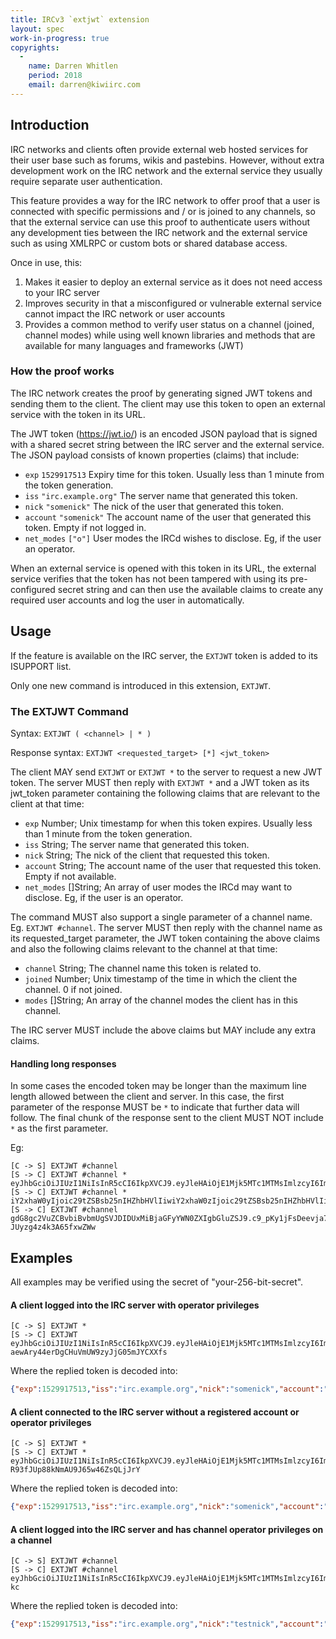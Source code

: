 ```yaml
---
title: IRCv3 `extjwt` extension
layout: spec
work-in-progress: true
copyrights:
  -
    name: Darren Whitlen
    period: 2018
    email: darren@kiwiirc.com
---
```

## Introduction

IRC networks and clients often provide external web hosted services for their user base such as forums, wikis and pastebins. However, without extra development work on the IRC network and the external service they usually require separate user authentication.

This feature provides a way for the IRC network to offer proof that a user is connected with specific permissions and / or is joined to any channels, so that the external service can use this proof to authenticate users without any development ties between the IRC network and the external service such as using XMLRPC or custom bots or shared database access.

Once in use, this:
1. Makes it easier to deploy an external service as it does not need access to your IRC server
2. Improves security in that a misconfigured or vulnerable external service cannot impact the IRC network or user accounts
3. Provides a common method to verify user status on a channel (joined, channel modes) while using well known libraries and methods that are available for many languages and frameworks (JWT)

### How the proof works

The IRC network creates the proof by generating signed JWT tokens and sending them to the client. The client may use this token to open an external service with the token in its URL.

The JWT token (https://jwt.io/) is an encoded JSON payload that is signed with a shared secret string between the IRC server and the external service. The JSON payload consists of known properties (claims) that include:
* `exp` `1529917513` Expiry time for this token. Usually less than 1 minute from the token generation.
* `iss` `"irc.example.org"` The server name that generated this token.
* `nick` `"somenick"` The nick of the user that generated this token.
* `account` `"somenick"` The account name of the user that generated this token. Empty if not logged in.
* `net_modes` `["o"]` User modes the IRCd wishes to disclose. Eg, if the user an operator.

When an external service is opened with this token in its URL, the external service verifies that the token has not been tampered with using its pre-configured secret string and can then use the available claims to create any required user accounts and log the user in automatically.

## Usage

If the feature is available on the IRC server, the `EXTJWT` token is added to its ISUPPORT list.

Only one new command is introduced in this extension, `EXTJWT`.

### The EXTJWT Command

Syntax: `EXTJWT ( <channel> | * )`

Response syntax: `EXTJWT <requested_target> [*] <jwt_token>`

The client MAY send `EXTJWT` or `EXTJWT *` to the server to request a new JWT token. The server MUST then reply with `EXTJWT *` and a JWT token as its jwt_token parameter containing the following claims that are relevant to the client at that time:

* `exp` Number; Unix timestamp for when this token expires. Usually less than 1 minute from the token generation.
* `iss` String; The server name that generated this token.
* `nick` String; The nick of the client that requested this token.
* `account` String; The account name of the user that requested this token. Empty if not available.
* `net_modes` []String; An array of user modes the IRCd may want to disclose. Eg, if the user is an operator.

The command MUST also support a single parameter of a channel name. Eg. `EXTJWT #channel`. The server MUST then reply with the channel name as its requested_target parameter, the JWT token containing the above claims and also the following claims relevant to the channel at that time:

* `channel` String; The channel name this token is related to.
* `joined` Number; Unix timestamp of the time in which the client the channel. 0 if not joined.
* `modes` []String; An array of the channel modes the client has in this channel.

The IRC server MUST include the above claims but MAY include any extra claims.

#### Handling long responses

In some cases the encoded token may be longer than the maximum line length allowed between the client and server. In this case, the first parameter of the response MUST be `*` to indicate that further data will follow. The final chunk of the response sent to the client MUST NOT include `*` as the first parameter.

Eg:
~~~
[C -> S] EXTJWT #channel
[S -> C] EXTJWT #channel * eyJhbGciOiJIUzI1NiIsInR5cCI6IkpXVCJ9.eyJleHAiOjE1Mjk5MTc1MTMsImlzcyI6ImlyYy5leGFtcGxlLm9yZyIsIm5pY2siOiJ0ZXN0bmljayIsImFjY291bnQiOiJ0ZXN0bmljayIsIm5ldF9tb2RlcyI6W10sImNoYW5uZWwiOiIjY2hhbm5lbCIsImpvaW5lZCI6dHJ1ZSwidGltZV9qb2luZWQiOjE1Mjk5MTc1MDEsIm1vZGVzIjpbIm8iXSwiY2xhaW0xIjoic29tZSBsb25nIHZhbHVlIiw
[S -> C] EXTJWT #channel * iY2xhaW0yIjoic29tZSBsb25nIHZhbHVlIiwiY2xhaW0zIjoic29tZSBsb25nIHZhbHVlIiwiY2xhaW00Ijoic29tZSBsb25nIHZhbHVlIiwiY2xhaW01Ijoic29tZSBsb25nIHZhbHVlIiwiY2xhaW02Ijoic29tZSBsb25nIHZhbHVlIiwiY2xhaW03Ijoic29tZSBsb25nIHZhbHVlIiwiY2xhaW04Ijoic29tZSBsb25nZXIgdmFsdWUgdG8gbWFrZSBzdXJlIHRoaXMgdG9rZW4gaXMgdG9vIGxvbmc
[S -> C] EXTJWT #channel gdG8gc2VuZCBvbiBvbmUgSVJDIDUxMiBjaGFyYWN0ZXIgbGluZSJ9.c9_pKy1jFsDeevja7o6spPa-JUyzg4z4k3A65fxwZWw
~~~

## Examples

All examples may be verified using the secret of "your-256-bit-secret".

#### A client logged into the IRC server with operator privileges
~~~
[C -> S] EXTJWT *
[S -> C] EXTJWT eyJhbGciOiJIUzI1NiIsInR5cCI6IkpXVCJ9.eyJleHAiOjE1Mjk5MTc1MTMsImlzcyI6ImlyYy5leGFtcGxlLm9yZyIsIm5pY2siOiJzb21lbmljayIsImFjY291bnQiOiJzb21lbmljayIsIm5ldF9tb2RlcyI6WyJvIl19.NREHeoO-aewAry44erDgCHuVmUW9zyJjG05mJYCXXfs
~~~

Where the replied token is decoded into:
~~~json
{"exp":1529917513,"iss":"irc.example.org","nick":"somenick","account":"somenick","net_modes":["o"]}
~~~

#### A client connected to the IRC server without a registered account or operator privileges
~~~
[C -> S] EXTJWT *
[S -> C] EXTJWT * eyJhbGciOiJIUzI1NiIsInR5cCI6IkpXVCJ9.eyJleHAiOjE1Mjk5MTc1MTMsImlzcyI6ImlyYy5leGFtcGxlLm9yZyIsIm5pY2siOiJzb21lbmljayIsImFjY291bnQiOiIiLCJuZXRfbW9kZXMiOltdfQ.Vkm2XJXHz6rkq-R93fJUp88kNmAU9J65w46ZsQLjJrY
~~~

Where the replied token is decoded into:
~~~json
{"exp":1529917513,"iss":"irc.example.org","nick":"somenick","account":"","net_modes":[]}
~~~

#### A client logged into the IRC server and has channel operator privileges on a channel
~~~
[C -> S] EXTJWT #channel
[S -> C] EXTJWT #channel eyJhbGciOiJIUzI1NiIsInR5cCI6IkpXVCJ9.eyJleHAiOjE1Mjk5MTc1MTMsImlzcyI6ImlyYy5leGFtcGxlLm9yZyIsIm5pY2siOiJ0ZXN0bmljayIsImFjY291bnQiOiJ0ZXN0bmljayIsIm5ldF9tb2RlcyI6W10sImNoYW5uZWwiOiIjY2hhbm5lbCIsImpvaW5lZCI6MTUyOTkxNzUwMSwibW9kZXMiOlsibyJdfQ.AKVHXXHoPFs8dOT2BfethA0ydKAjvGMjzL2vFcms-kc
~~~

Where the replied token is decoded into:
~~~json
{"exp":1529917513,"iss":"irc.example.org","nick":"testnick","account":"testnick","net_modes":[],"channel":"#channel","joined":1529917501,"modes":["o"]}
~~~
